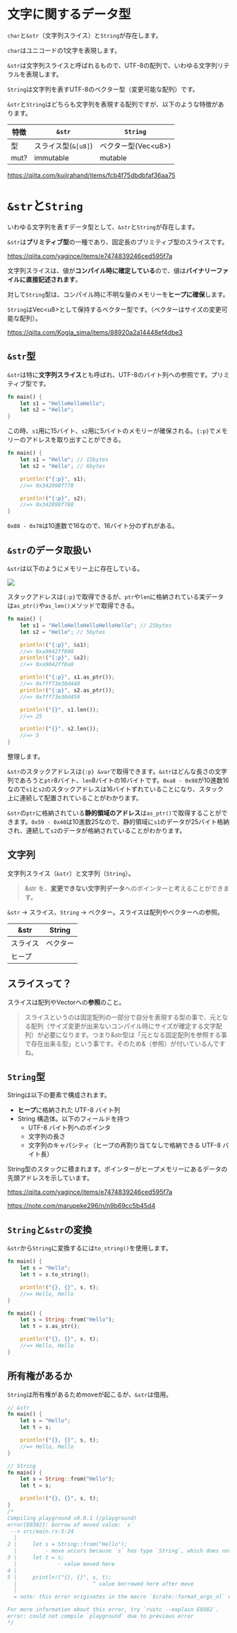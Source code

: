 # 文字に関するデータ型

`char`と`&str`（文字列スライス）と`String`が存在します。

`char`はユニコードの1文字を表現します。

`&str`は文字列スライスと呼ばれるもので、UTF-8の配列で、いわゆる文字列リテラルを表現します。

`String`は文字列を表すUTF-8のベクター型（変更可能な配列）です。

`&str`と`String`はどちらも文字列を表現する配列ですが、以下のような特徴があります。

|特徴|`&str`|`String`|
|---|---|---|
|型|スライス型(`&[u8]`)|ベクター型(Vec\<u8>)|
|mut?|immutable|mutable|

https://qiita.com/kujirahand/items/fcb4f75dbdbfaf36aa75

# `&str`と`String`

いわゆる文字列を表すデータ型として、`&str`と`String`が存在します。

`&str`は**プリミティブ型**の一種であり、固定長のプリミティブ型のスライスです。

https://qiita.com/yagince/items/e7474839246ced595f7a

文字列スライスは、値が**コンパイル時に確定している**ので、値は**バイナリーファイルに直接記述されます**。

対して`String`型は、コンパイル時に不明な量のメモリーを**ヒープに確保**します。

`String`はVec\<u8\>として保持するベクター型です。（ベクターはサイズの変更可能な配列）。

https://qiita.com/Kogia_sima/items/88920a2a14448ef4dbe3

## `&str`型

`&str`は特に**文字列スライス**とも呼ばれ、UTF-8のバイト列への参照です。プリミティブ型です。

```rust
fn main() {
    let s1 = "HelloHelloHello";
    let s2 = "Hello";
}
```

この時、`s1`用に15バイト、`s2`用に5バイトのメモリーが確保される。`{:p}`でメモリーのアドレスを取り出すことができる。

```rust
fn main() {
    let s1 = "Hello"; // 15bytes
    let s2 = "Hello"; // 6bytes

    println!("{:p}", s1);
    //=> 0x342098f778

    println!("{:p}", s2);
    //=> 0x342098f788
}
```

`0x88 - 0x78`は10進数で16なので、16バイト分のずれがある。

## `&str`のデータ取扱い

`&str`は以下のようにメモリー上に存在している。

![](./images/image01.png)

スタックアドレスは`{:p}`で取得できるが、`ptr`や`len`に格納されている実データは`as_ptr()`や`as_len()`メソッドで取得できる。

```rust
fn main() {
    let s1 = "HelloHelloHelloHelloHello"; // 25bytes
    let s2 = "Hello"; // 5bytes

    println!("{:p}", &s1);
    //=> 0xa9042ff898
    println!("{:p}", &s2);
    //=> 0xa9042ff8a8

    println!("{:p}", s1.as_ptr());
    //=> 0x7ff73e30d440
    println!("{:p}", s2.as_ptr());
    //=> 0x7ff73e30d459

    println!("{}", s1.len());
    //=> 25

    println!("{}", s2.len());
    //=> 5
}
```

整理します。

`&str`のスタックアドレスは`{:p} &var`で取得できます。`&str`はどんな長さの文字列であろうと`ptr`8バイト、`len`8バイトの16バイトです。`0xa8 - 0x98`が10進数16なので`s1`と`s2`のスタックアドレスは16バイトずれていることになり、スタック上に連続して配置されていることがわかります。

`&str`の`ptr`に格納されている**静的領域のアドレス**は`as_ptr()`で取得することができます。`0x59 - 0x40`は10進数25なので、静的領域に`s1`のデータが25バイト格納され、連続して`s2`のデータが格納されていることがわかります。

## 文字列

文字列スライス（`&str`）と文字列（`String`）。

> &str を、**変更できない文字列データ**へのポインターと考えることができます。

`&str` -> スライス、`String` -> ベクター。スライスは配列やベクターへの参照。

|&str|String|
|---|---|
|スライス|ベクター|
|ヒープ||


## スライスって？

スライスは配列やVectorへの**参照**のこと。

>スライスというのは固定配列の一部分で自分を表現する型の事で、元となる配列（サイズ変更が出来ないコンパイル時にサイズが確定する文字配列）が必要になります。つまり&str型は「元となる固定配列を参照する事で存在出来る型」という事です。そのため&（参照）が付いているんですね。

## `String`型

Stringは以下の要素で構成されます。

- **ヒープ**に格納された UTF-8 バイト列
- String 構造体。以下のフィールドを持つ
    - UTF-8 バイト列へのポインタ
    - 文字列の長さ
    - 文字列のキャパシティ（ヒープの再割り当てなしで格納できる UTF-8 バイト長）

String型のスタックに積まれます。ポインターがヒープメモリーにあるデータの先頭アドレスを示しています。

https://qiita.com/yagince/items/e7474839246ced595f7a

https://note.com/marupeke296/n/n9b69cc5b45d4

## `String`と`&str`の変換

`&str`から`String`に変換するには`to_string()`を使用します。

```rust
fn main() {
    let s = "Hello";
    let t = s.to_string();

    println!("{}, {}", s, t);
    //=> Hello, Hello
}
```

```rust
fn main() {
    let s = String::from("Hello");
    let t = s.as_str();

    println!("{}, {}", s, t);
    //=> Hello, Hello
}
```

## 所有権があるか

`String`は所有権があるためmoveが起こるが、`&str`は借用。

```rust
// &str
fn main() {
    let s = "Hello";
    let t = s;

    println!("{}, {}", s, t);
    //=> Hello, Hello
}
```

```rust
// String
fn main() {
    let s = String::from("Hello");
    let t = s;

    println!("{}, {}", s, t);
}
/*
Compiling playground v0.0.1 (/playground)
error[E0382]: borrow of moved value: `s`
 --> src/main.rs:5:24
  |
2 |     let s = String::from("Hello");
  |         - move occurs because `s` has type `String`, which does not implement the `Copy` trait
3 |     let t = s;
  |             - value moved here
4 |
5 |     println!("{}, {}", s, t);
  |                        ^ value borrowed here after move
  |
  = note: this error originates in the macro `$crate::format_args_nl` which comes from the expansion of the macro `println` (in Nightly builds, run with -Z macro-backtrace for more info)

For more information about this error, try `rustc --explain E0382`.
error: could not compile `playground` due to previous error
*/
```

